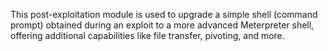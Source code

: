 This post-exploitation module is used to upgrade a simple shell (command prompt) obtained during an exploit to a more advanced Meterpreter shell, offering additional capabilities like file transfer, pivoting, and more.